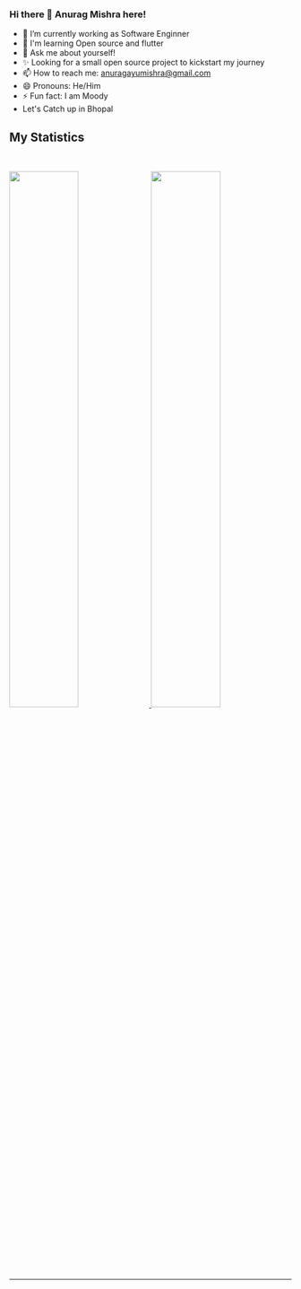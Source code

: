 ### Hi there 👋 Anurag Mishra here! 

- 🔭 I’m currently working as Software Enginner
- 🌱 I'm learning Open source and flutter
- 💬 Ask me about yourself!
- ✨ Looking for a small open source project to kickstart my journey
- 📫 How to reach me: anuragayumishra@gmail.com
- 😄 Pronouns: He/Him
- ⚡ Fun fact: I am Moody
-   Let's Catch up in Bhopal


## My Statistics

<br/>
<p align="left">
  <a href="https://Ayu-mishra.devv/">
  <img width="49.5%" src="https://github-readme-stats.vercel.app/api?username=Ayu-mishra&show_icons=true&theme=gruvbox&hide_border=true" />
    <img width="49.5%" src="https://github-readme-streak-stats.herokuapp.com/?user=Ayu-mishra&theme=gruvbox&hide_border=true" />
  </a>
</p>
<br>

------

